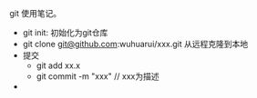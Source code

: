 git 使用笔记。



- git init: 初始化为git仓库
- git clone git@github.com:wuhuarui/xxx.git  从远程克隆到本地
- 提交
  - git  add  xx.x 
  - git commit -m "xxx" // xxx为描述
- 